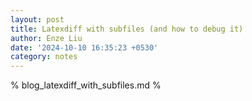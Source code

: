 ```yaml
---
layout: post
title: Latexdiff with subfiles (and how to debug it)
author: Enze Liu
date: '2024-10-10 16:35:23 +0530'
category: notes
---
```


% blog_latexdiff_with_subfiles.md %
